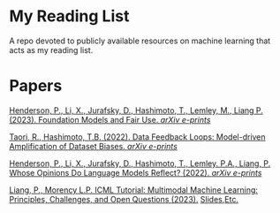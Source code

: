 # My Reading List
A repo devoted to publicly available resources on machine learning that acts as my reading list.

# Papers

[Henderson, P., Li, X., Jurafsky, D., Hashimoto, T., Lemley, M., Liang P. (2023). Foundation Models and Fair Use. *arXiv e-prints*](https://arxiv.org/pdf/2303.15715.pdf)

[Taori, R., Hashimoto, T.B. (2022). Data Feedback Loops: Model-driven Amplification of Dataset Biases. *arXiv e-prints*](https://arxiv.org/pdf/2209.03942.pdf)

[Henderson, P., Li, X., Jurafsky, D., Hashimoto, T., Lemley. P.A., Liang, P. Whose Opinions Do Language Models Reflect? (2022).  *arXiv e-prints*](https://arxiv.org/pdf/2303.17548.pdf)

[Liang,  P., Morency L.P. ICML Tutorial: Multimodal Machine Learning: Principles, Challenges, and Open Questions (2023).](https://icml.cc/virtual/2023/tutorial/21551) [Slides,Etc.](https://cmu-multicomp-lab.github.io/mmml-tutorial/icml2023/)
